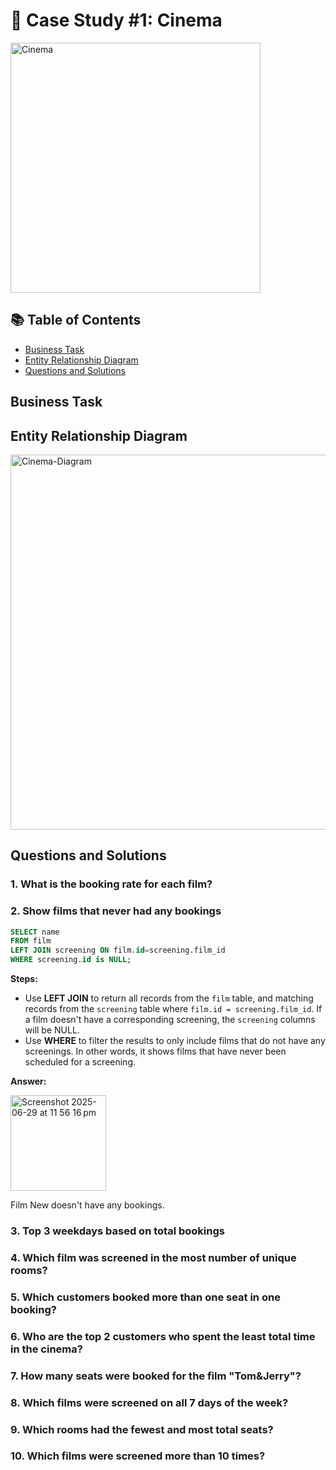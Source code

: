 # 🎥 Case Study #1: Cinema

<img src="https://github.com/user-attachments/assets/1d601968-921c-422c-9e4d-d2021065a426" alt="Cinema" width="400"/>

## 📚 Table of Contents
- [Business Task](#Business-Task)
- [Entity Relationship Diagram](#Entity-Relationship-Diagram)
- [Questions and Solutions](#Questions-and-Solutions)

## Business Task

## Entity Relationship Diagram
<img width="600" alt="Cinema-Diagram" src="https://github.com/user-attachments/assets/907a1dda-b736-45f3-a766-8c4341b4636d" />

## Questions and Solutions


### 1. What is the booking rate for each film?



### 2. Show films that never had any bookings

```sql
SELECT name
FROM film
LEFT JOIN screening ON film.id=screening.film_id
WHERE screening.id is NULL;
```

**Steps:**
- Use **LEFT JOIN** to return all records from the `film` table, and matching records from the `screening` table where `film.id = screening.film_id`.
If a film doesn't have a corresponding screening, the `screening` columns will be NULL.
- Use **WHERE** to filter the results to only include films that do not have any screenings. In other words, it shows films that have never been scheduled for a screening.

**Answer:**

<img width="153" alt="Screenshot 2025-06-29 at 11 56 16 pm" src="https://github.com/user-attachments/assets/b2475036-421e-473c-abb2-b2a95d778c71" />

Film New doesn't have any bookings.

### 3. Top 3 weekdays based on total bookings
### 4. Which film was screened in the most number of unique rooms?
### 5. Which customers booked more than one seat in one booking?
### 6. Who are the top 2 customers who spent the least total time in the cinema?
### 7. How many seats were booked for the film "Tom&Jerry"?
### 8. Which films were screened on all 7 days of the week?
### 9. Which rooms had the fewest and most total seats?
### 10. Which films were screened more than 10 times?

